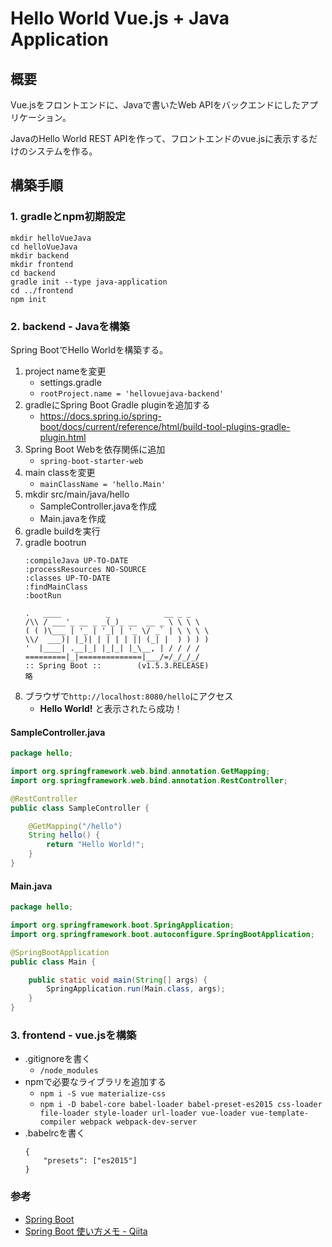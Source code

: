 # Hello World Vue.js + Java Application

## 概要
Vue.jsをフロントエンドに、Javaで書いたWeb APIをバックエンドにしたアプリケーション。

JavaのHello World REST APIを作って、フロントエンドのvue.jsに表示するだけのシステムを作る。

## 構築手順

### 1. gradleとnpm初期設定

```shell
mkdir helloVueJava
cd helloVueJava
mkdir backend
mkdir frontend
cd backend
gradle init --type java-application
cd ../frontend
npm init
```

### 2. backend - Javaを構築

Spring BootでHello Worldを構築する。

1. project nameを変更
    - settings.gradle
    - `rootProject.name = 'hellovuejava-backend'`
1. gradleにSpring Boot Gradle pluginを追加する
    - https://docs.spring.io/spring-boot/docs/current/reference/html/build-tool-plugins-gradle-plugin.html
1. Spring Boot Webを依存関係に追加
    - `spring-boot-starter-web`
1. main classを変更
    - `mainClassName = 'hello.Main'`
1. mkdir src/main/java/hello
    - SampleController.javaを作成
    - Main.javaを作成
1. gradle buildを実行
1. gradle bootrun
    ```
    :compileJava UP-TO-DATE
    :processResources NO-SOURCE
    :classes UP-TO-DATE
    :findMainClass
    :bootRun

    .   ____          _            __ _ _
    /\\ / ___'_ __ _ _(_)_ __  __ _ \ \ \ \
    ( ( )\___ | '_ | '_| | '_ \/ _` | \ \ \ \
    \\/  ___)| |_)| | | | | || (_| |  ) ) ) )
    '  |____| .__|_| |_|_| |_\__, | / / / /
    =========|_|==============|___/=/_/_/_/
    :: Spring Boot ::        (v1.5.3.RELEASE)
    略
    ```
1. ブラウザで`http://localhost:8080/hello`にアクセス
    - **Hello World!** と表示されたら成功！

#### SampleController.java
```java
package hello;

import org.springframework.web.bind.annotation.GetMapping;
import org.springframework.web.bind.annotation.RestController;

@RestController
public class SampleController {

    @GetMapping("/hello")
    String hello() {
        return "Hello World!";
    }
}
```

#### Main.java
```java
package hello;

import org.springframework.boot.SpringApplication;
import org.springframework.boot.autoconfigure.SpringBootApplication;

@SpringBootApplication
public class Main {

    public static void main(String[] args) {
        SpringApplication.run(Main.class, args);
    }
}
```


### 3. frontend - vue.jsを構築

- .gitignoreを書く
    - `/node_modules`
- npmで必要なライブラリを追加する
    - `npm i -S vue materialize-css`
    - `npm i -D babel-core babel-loader babel-preset-es2015 css-loader file-loader style-loader url-loader vue-loader vue-template-compiler webpack webpack-dev-server`
- .babelrcを書く
    ```
    {
        "presets": ["es2015"]
    }
    ```




















### 参考
- [Spring Boot](https://projects.spring.io/spring-boot/)
- [Spring Boot 使い方メモ - Qiita](http://qiita.com/opengl-8080/items/05d9490d6f0544e2351a#web-%E3%82%A2%E3%83%97%E3%83%AA%E3%82%92%E4%BD%9C%E3%82%8B)
